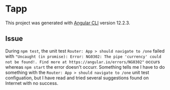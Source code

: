 # Tapp

This project was generated with [Angular CLI](https://github.com/angular/angular-cli) version 12.2.3.

## Issue
During `npm test`, the unit test `Router: App > should navigate to /one` failed with `"Uncaught (in promise): Error: NG0302: The pipe 'currency' could not be found!. Find more at https://angular.io/errors/NG0302"` occurs whereas `npm start` the error doesn't occurr. Something tells me I have to do something with the `Router: App > should navigate to /one` unit test configuation, but I have read and tried several suggestions found on Internet with no success.

